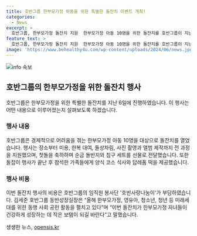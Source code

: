 ```yaml
---
title: 호반그룹 한부모가정 아동을 위한 특별한 돌잔치 이벤트 개최!
categories:
  - News
excerpt: >
  호반그룹, 한부모가정 돌잔치 지원  한부모가정 아동 10명을 위한 돌잔치를 호반그룹이 지난 6일 열었다고 8일 밝혔다. 장소, 미용, 한복 대여, 돌상차림, 사진 촬영, 앨범 제작 등을 지원했고, 순금 돌반지와 침구 세트를 선물로 전달했다. 행사 비용은 임직원 봉사단이 부담했으며, 호반그룹은 미래세대를 위한 사회 공헌 활동을 강화 중이라고 밝혔다. 호반그룹 동반성장실장은 한부모가정 자녀들이 건강하게 성장하는 데 보탬이 되길 바란다고 전했다.
feature_text: >
  호반그룹, 한부모가정 돌잔치 지원  한부모가정 아동 10명을 위한 돌잔치를 호반그룹이 지난 6일 열었다고 8일 밝혔다. 장소, 미용, 한복 대여, 돌상차림, 사진 촬영, 앨범 제작 등을 지원했고, 순금 돌반지와 침구 세트를 선물로 전달했다. 행사 비용은 임직원 봉사단이 부담했으며, 호반그룹은 미래세대를 위한 사회 공헌 활동을 강화 중이라고 밝혔다. 호반그룹 동반성장실장은 한부모가정 자녀들이 건강하게 성장하는 데 보탬이 되길 바란다고 전했다.
image: 'https://www.behealthy4u.com/wp-content/uploads/2024/06/news.jpg'
---
```


<p><img src="https://www.behealthy4u.com/wp-content/uploads/2024/06/news.jpg" alt="info 속보" /></p>

<h2 data-ke-size="size26">호반그룹의 한부모가정을 위한 돌잔치 행사</h2>

<p data-ke-size="size16">호반그룹은 한부모가정을 위한 특별한 돌잔치를 지난 6일에 진행하였습니다. 이 행사는 어떤 내용으로 이루어졌는지 살펴보도록 하겠습니다.</p>

<h3>행사 내용</h3>

<p data-ke-size="size16">호반그룹은 경제적으로 어려움을 겪는 한부모가정 아동 10명을 대상으로 돌잔치를 열었습니다. 행사는 장소부터 미용, 한복 대여, 돌상차림, 사진 촬영과 앨범 제작까지 전 과정을 지원했으며, 첫돌을 축하하며 순금 돌반지와 침구 세트를 선물로 전달했습니다. 또한 돌잡이 행사가 끝난 후 참석한 가족들에게 양식 코스 식사와 답례품 떡을 제공했습니다.</p>

<h3>행사 비용</h3>

<p data-ke-size="size16">이번 돌잔치 행사의 비용은 호반그룹의 임직원 봉사단 '호반사랑나눔이'가 부담하였습니다. 김세준 호반그룹 동반성장실장은 “올해 한부모가정, 영유아, 청소년, 청년 등 미래세대를 위한 동행 사회 공헌 활동을 펼치고 있다”며 “이번 돌잔치가 한부모가정 자녀들이 건강하게 성장하는 데 작은 보탬이 되길 바란다”고 말했습니다.</p>
생생한 뉴스, <a href="https://opensis.kr" rel="dofollow">opensis.kr</a>


